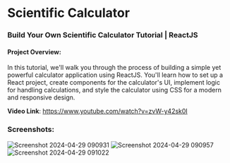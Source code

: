 # Scientific Calculator

### Build Your Own Scientific Calculator Tutorial | ReactJS

#### Project Overview:
In this tutorial, we'll walk you through the process of building a simple yet powerful calculator application using ReactJS. You'll learn how to set up a React project, create components for the calculator's UI, implement logic for handling calculations, and style the calculator using CSS for a modern and responsive design.


<b>Video Link</b>: https://www.youtube.com/watch?v=zvW-y42sk0I

### Screenshots:


![Screenshot 2024-04-29 090931](https://github.com/UmairFaheem042/scientific-calculator/assets/103030494/fb70e5f6-b60a-4182-a2fd-339b31e7d367)
![Screenshot 2024-04-29 090957](https://github.com/UmairFaheem042/scientific-calculator/assets/103030494/668b5f51-e86f-4b42-9cb1-2109824b9ef5)
![Screenshot 2024-04-29 091022](https://github.com/UmairFaheem042/scientific-calculator/assets/103030494/6031e417-82d4-4ef7-bc60-906e495cfeb0)
